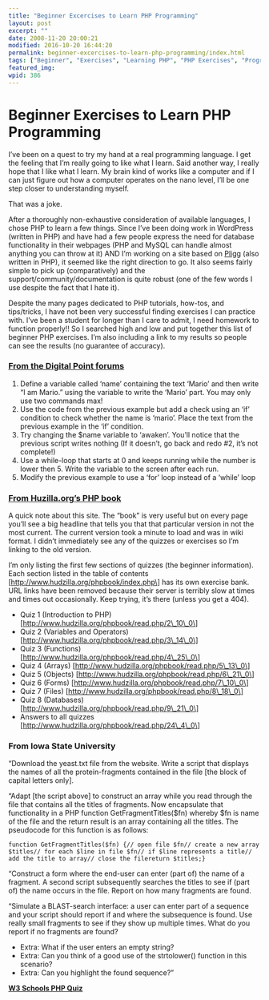 ```yaml
---
title: "Beginner Excercises to Learn PHP Programming"
layout: post
excerpt: ""
date: 2008-11-20 20:00:21
modified: 2016-10-20 16:44:20
permalink: beginner-excercises-to-learn-php-programming/index.html
tags: ["Beginner", "Exercises", "Learning PHP", "PHP Exercises", "Programming", "Programming Exercises", "Development"]
featured_img:
wpid: 386
---
```


# Beginner Exercises to Learn PHP Programming

I’ve been on a quest to try my hand at a real programming language. I get the feeling that I’m really going to like what I learn. Said another way, I really hope that I like what I learn. My brain kind of works like a computer and if I can just figure out how a computer operates on the nano level, I’ll be one step closer to understanding myself.

That was a joke.

After a thoroughly non-exhaustive consideration of available languages, I chose PHP to learn a few things. Since I’ve been doing work in WordPress (written in PHP) and have had a few people express the need for database functionality in their webpages (PHP and MySQL can handle almost anything you can throw at it) AND I’m working on a site based on [Pligg](http://www.pligg.com) (also written in PHP), it seemed like the right direction to go. It also seems fairly simple to pick up (comparatively) and the support/community/documentation is quite robust (one of the few words I use despite the fact that I hate it).

Despite the many pages dedicated to PHP tutorials, how-tos, and tips/tricks, I have not been very successful finding exercises I can practice with. I’ve been a student for longer than I care to admit, I need homework to function properly!! So I searched high and low and put together this list of beginner PHP exercises. I’m also including a link to my results so people can see the results (no guarantee of accuracy).

### [**From the Digital Point forums**](http://forums.digitalpoint.com/showthread.php?t=642480)

1. Define a variable called ‘name’ containing the text ‘Mario’ and then write “I am Mario.” using the variable to write the ‘Mario’ part. You may only use two commands max!
2. Use the code from the previous example but add a check using an ‘if’ condition to check whether the name is ‘mario’. Place the text from the previous example in the ‘if’ condition.
3. Try changing the $name variable to ‘awaken’. You’ll notice that the previous script writes nothing (If it doesn’t, go back and redo #2, it’s not complete!)
4. Use a while-loop that starts at 0 and keeps running while the number is lower then 5. Write the variable to the screen after each run.
5. Modify the previous example to use a ‘for’ loop instead of a ‘while’ loop

### [**From Huzilla.org’s PHP book**](http://www.hudzilla.org/phpbook/)

A quick note about this site. The “book” is very useful but on every page you’ll see a big headline that tells you that that particular version in not the most current. The current version took a minute to load and was in wiki format. I didn’t immediately see any of the quizzes or exercises so I’m linking to the old version.

I’m only listing the first few sections of quizzes (the beginner information). Each section listed in the table of contents \[http://www.hudzilla.org/phpbook/index.php\] has its own exercise bank. URL links have been removed because their server is terribly slow at times and times out occasionally. Keep trying, it’s there (unless you get a 404).

- Quiz 1 (Introduction to PHP) \[http://www.hudzilla.org/phpbook/read.php/2\_10\_0\]
- Quiz 2 (Variables and Operators) \[http://www.hudzilla.org/phpbook/read.php/3\_14\_0\]
- Quiz 3 (Functions) \[http://www.hudzilla.org/phpbook/read.php/4\_25\_0\]
- Quiz 4 (Arrays) \[http://www.hudzilla.org/phpbook/read.php/5\_13\_0\]
- Quiz 5 (Objects) \[http://www.hudzilla.org/phpbook/read.php/6\_21\_0\]
- Quiz 6 (Forms) \[http://www.hudzilla.org/phpbook/read.php/7\_10\_0\]
- Quiz 7 (Files) \[http://www.hudzilla.org/phpbook/read.php/8\_18\_0\]
- Quiz 8 (Databases) \[http://www.hudzilla.org/phpbook/read.php/9\_21\_0\]
- Answers to all quizzes \[http://www.hudzilla.org/phpbook/read.php/24\_4\_0\]

### **From Iowa State University**

“Download the <a>yeast.txt</a> file from the website. Write a script that displays the names of all the protein-fragments contained in the file \[the block of capital letters only\].

“Adapt \[the script above\] to construct an array while you read through the file that contains all the titles of fragments. Now encapsulate that functionality in a PHP function GetFragmentTitles($fn) whereby $fn is name of the file and the return result is an array containing all the titles. The pseudocode for this function is as follows:

`function GetFragmentTitles($fn) {// open file $fn// create a new array $titles// for each $line in file $fn// if $line represents a title// add the title to array// close the filereturn $titles;}`

“Construct a form where the end-user can enter (part of) the name of a fragment. A second script subsequently searches the titles to see if (part of) the name occurs in the file. Report on how many fragments are found.

“Simulate a BLAST-search interface: a user can enter part of a sequence and your script should report if and where the subsequence is found. Use really small fragments to see if they show up multiple times. What do you report if no fragments are found?

- Extra: What if the user enters an empty string?
- Extra: Can you think of a good use of the strtolower() function in this scenario?
- Extra: Can you highlight the found sequence?”

**[W3 Schools PHP Quiz ](http://www.w3schools.com/quiztest/quiztest.asp?qtest=PHP)**
